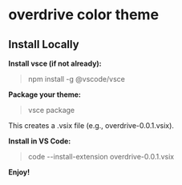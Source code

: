# overdrive color theme

## Install Locally

**Install vsce (if not already):**

> npm install -g @vscode/vsce

**Package your theme:**

> vsce package

This creates a .vsix file (e.g., overdrive-0.0.1.vsix).

**Install in VS Code:**

> code --install-extension overdrive-0.0.1.vsix

**Enjoy!**
